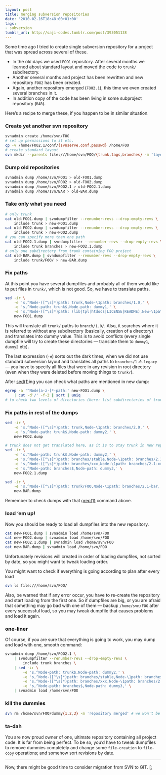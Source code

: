 ```yaml
---
layout: post
title: merging sub­version repo­sitories
date: '2010-02-16T18:48:00+01:00'
tags:
- subversion
tumblr_url: http://saji-codes.tumblr.com/post/393051138
---
```


Some time ago I tried to create single subversion repository for a project that was spread across several of these.

- In the old days we used `FOO1` repository.
  After several months we learned about standard layout and moved the code to `trunk/` subdirectory.
- Another several months and project has been rewritten and new repository `FOO2` has been created.
- Again, another repository emerged (`FOO2.1`), this time we even created several branches in it.
- In addition copy of the code has been living in some subproject repository (`BAR`).

Here’s a recipe to merge these, if you happen to be in similar situation.


### Create yet another svn repository

```sh
svnadmin create /home/svn/FOO
# set up permissions to it etc.
cp -v /home/FOO2.1/conf/{svnserve.conf,passwd} /home/FOO
# create standard layout
svn mkdir --parents file:///home/svn/FOO/{trunk,tags,branches} -m 'layout'
```


### Dump old repositories

```sh
svnadmin dump /home/svn/FOO1 > old-FOO1.dump
svnadmin dump /home/svn/FOO2 > old-FOO2.dump
svnadmin dump /home/svn/FOO2.1 > old-FOO2.1.dump
svnadmin dump /home/svn/BAR > old-BAR.dump
```


### Take only what you need

```sh
# only trunk
cat old-FOO1.dump | svndumpfilter --renumber-revs --drop-empty-revs \
    include trunk > new-FOO1.dump
cat old-FOO2.dump | svndumpfilter --renumber-revs --drop-empty-revs \
    include trunk > new-FOO2.dump
# you can specify more than one path
cat old-FOO2.1.dump | svndumpfilter --renumber-revs --drop-empty-revs \
    include trunk branches > new-FOO2.1.dump
# only one subdirectory from trunk containing FOO project
cat old-BAR.dump | svndumpfilter --renumber-revs --drop-empty-revs \
    include trunk/FOO/ > new-BAR.dump
```


### Fix paths

At this point you have several dumpfiles and probably all of them would like to put files in `trunk/`, which is not good. So, we have to translate paths.

```sh
sed -ir \
    -e 's,^Node-([^\s]*)path: trunk,Node-\1path: branches/1.0,' \
    -e 's,^Node-path: trunk$,Node-path: dummy1,' \
    -e 's,^Node-([^\s]*)path: (lib|tpl|htdocs|LICENSE|README),New-\1path: branches/1.0-legacy/\2,' \
    new-FOO1.dump
```

This will translate all `trunk/` paths to `branch/1.0/`. Also, it searches where it is referred to without any subdirectory (basically, creation of a directory) and translates into dummy value. This is to avoid conflicts (every single dumpfile will try to create these directories — translate them to `dummy1`, `dummy2` etc).

The last expression (`-e`) sorts out the dark times, when we did not use standard subversion layout and translates all paths to `branches/1.0-legacy` — you have to specify all files that were in any revision in root directory (even when they were deleted before moving things to `trunk/`).

After [sed(1)]ing you can check what paths are mentioned in new dump:

```sh
egrep -a '^Node[a-z-]*-path:' new-FOO1.dump \
    | cut -d'/' -f-2 | sort | uniq
# to check two levels of directories (here: list subdirectories of trunk/)
```


### Fix paths in rest of the dumps

```sh
sed -ir \
    -e 's,^Node-([^\s]*)path: trunk,Node-\1path: branches/2.0,' \
    -e 's,^Node-path: trunk$,Node-path: dummy2,' \
    new-FOO2.dump

# trunk does not get translated here, as it is to stay trunk in new repository
sed -ir \
    -e 's,^Node-path: trunk$,Node-path: dummy2,' \
    -e 's,^Node-([^\s]*)path: branches/stable,Node-\1path: branches/2.1-stable,' \
    -e 's,^Node-([^\s]*)path: branches/xxx,Node-\1path: branches/2.1-xxx,' \
    -e 's,^Node-path: branches$,Node-path: dummy3,' \
    new-FOO2.1.dump

sed -ir \
    -e 's,^Node-([^\s]*)path: trunk/FOO,Node-\1path: branches/2.1-bar,' \
    new-BAR.dump
```

Remember to check dumps with that [grep(1)] command above.


### load ‘em up!

Now you should be ready to load all dumpfiles into the new repository.

```sh
cat new-FOO1.dump | svnadmin load /home/svn/FOO
cat new-FOO2.dump | svnadmin load /home/svn/FOO
cat new-FOO2.1.dump | svnadmin load /home/svn/FOO
cat new-BAR.dump | svnadmin load /home/svn/FOO
```

Unfortunately revisions will created in order of loading dumpfiles, not sorted by date, so you might want to tweak loading order.

You might want to check if everything is going according to plan after every load

```sh
svn ls file:///home/svn/FOO/
```

Also, be warned that if any error occur, you have to re-create the repository and start loading from the first one. So if dumpfiles are big, or you are afraid that something may go bad with one of them — backup `/home/svn/FOO` after every successful load, so you may tweak dumpfile that causes problems and load it again.


### one-liner

Of course, if you are sure that everything is going to work, you may dump and load with one, smooth command:

```sh
svnadmin dump /home/svn/FOO2.1 \
    | svndumpfilter --renumber-revs --drop-empty-revs \
        include trunk branches \
    | sed -ir \
        -e 's,^Node-path: trunk$,Node-path: dummy2,' \
        -e 's,^Node-([^\s]*)path: branches/stable,Node-\1path: branches/2.1-stable,' \
        -e 's,^Node-([^\s]*)path: branches/xxx,Node-\1path: branches/2.1-xxx,' \
        -e 's,^Node-path: branches$,Node-path: dummy3,' \
    | svnadmin load /home/svn/FOO
```

### kill the dummies

```sh
svn rm /home/svn/FOO/dummy{1,2,3} -m 'repository merged' # we won't be needing these anymore
```


### ta-dah

You are now proud owner of one, ultimate repository containing all project code. It is far from being perfect. To be so, you’d have to tweak dumpfiles to remove dummies completely and change some `file-creation` to `file-copy` operations; and somehow sort revisions by date.

- - -

Now, there might be good time to consider migration from SVN to GIT. [;



[grep(1)]: http://linux.die.net/man/1/grep
[sed(1)]: http://linux.die.net/man/1/sed
